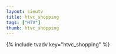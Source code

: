 ```yaml
--- 
layout: sieutv
title: htvc_shopping
tags: ["HTV"]
thumb: htvc_shopping
---
```

{% include tvadv key="htvc_shopping" %}
